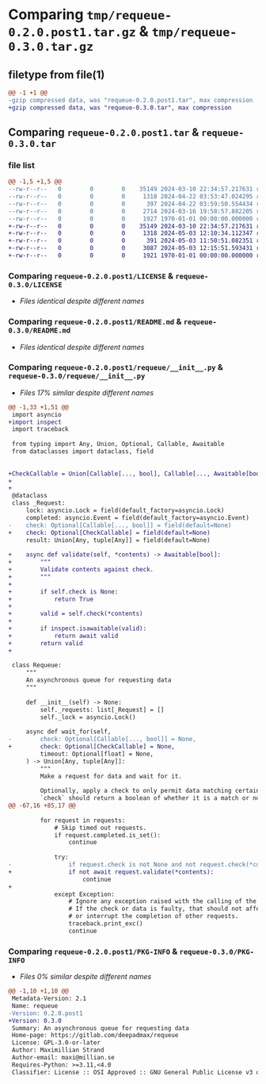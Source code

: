 # Comparing `tmp/requeue-0.2.0.post1.tar.gz` & `tmp/requeue-0.3.0.tar.gz`

## filetype from file(1)

```diff
@@ -1 +1 @@
-gzip compressed data, was "requeue-0.2.0.post1.tar", max compression
+gzip compressed data, was "requeue-0.3.0.tar", max compression
```

## Comparing `requeue-0.2.0.post1.tar` & `requeue-0.3.0.tar`

### file list

```diff
@@ -1,5 +1,5 @@
--rw-r--r--   0        0        0    35149 2024-03-10 22:34:57.217631 requeue-0.2.0.post1/LICENSE
--rw-r--r--   0        0        0     1318 2024-04-22 03:53:47.024295 requeue-0.2.0.post1/README.md
--rw-r--r--   0        0        0      397 2024-04-22 03:59:50.554434 requeue-0.2.0.post1/pyproject.toml
--rw-r--r--   0        0        0     2714 2024-03-16 19:58:57.882205 requeue-0.2.0.post1/requeue/__init__.py
--rw-r--r--   0        0        0     1927 1970-01-01 00:00:00.000000 requeue-0.2.0.post1/PKG-INFO
+-rw-r--r--   0        0        0    35149 2024-03-10 22:34:57.217631 requeue-0.3.0/LICENSE
+-rw-r--r--   0        0        0     1318 2024-05-03 12:10:34.112347 requeue-0.3.0/README.md
+-rw-r--r--   0        0        0      391 2024-05-03 11:50:51.082351 requeue-0.3.0/pyproject.toml
+-rw-r--r--   0        0        0     3087 2024-05-03 12:15:51.593431 requeue-0.3.0/requeue/__init__.py
+-rw-r--r--   0        0        0     1921 1970-01-01 00:00:00.000000 requeue-0.3.0/PKG-INFO
```

### Comparing `requeue-0.2.0.post1/LICENSE` & `requeue-0.3.0/LICENSE`

 * *Files identical despite different names*

### Comparing `requeue-0.2.0.post1/README.md` & `requeue-0.3.0/README.md`

 * *Files identical despite different names*

### Comparing `requeue-0.2.0.post1/requeue/__init__.py` & `requeue-0.3.0/requeue/__init__.py`

 * *Files 17% similar despite different names*

```diff
@@ -1,33 +1,51 @@
 import asyncio
+import inspect
 import traceback
 
 from typing import Any, Union, Optional, Callable, Awaitable
 from dataclasses import dataclass, field
 
 
+CheckCallable = Union[Callable[..., bool], Callable[..., Awaitable[bool]]]
+
+
 @dataclass
 class _Request:
     lock: asyncio.Lock = field(default_factory=asyncio.Lock)
     completed: asyncio.Event = field(default_factory=asyncio.Event)
-    check: Optional[Callable[..., bool]] = field(default=None)
+    check: Optional[CheckCallable] = field(default=None)
     result: Union[Any, tuple[Any]] = field(default=None)
 
+    async def validate(self, *contents) -> Awaitable[bool]:
+        """
+        Validate contents against check.
+        """
+
+        if self.check is None:
+            return True
+
+        valid = self.check(*contents)
+
+        if inspect.isawaitable(valid):
+            return await valid
+        return valid
+
 
 class Requeue:
     """
     An asynchronous queue for requesting data
     """
 
     def __init__(self) -> None:
         self._requests: list[_Request] = []
         self._lock = asyncio.Lock()
 
     async def wait_for(self,
-        check: Optional[Callable[..., bool]] = None,
+        check: Optional[CheckCallable] = None,
         timeout: Optional[float] = None,
     ) -> Union[Any, tuple[Any]]:
         """
         Make a request for data and wait for it.
         
         Optionally, apply a check to only permit data matching certain criteria.
         `check` should return a boolean of whether it is a match or not.
@@ -67,16 +85,17 @@
 
         for request in requests:
             # Skip timed out requests.
             if request.completed.is_set():
                 continue
 
             try:
-                if request.check is not None and not request.check(*contents):
+                if not await request.validate(*contents):
                     continue
+
             except Exception:
                 # Ignore any exception raised with the calling of the check.
                 # If the check or data is faulty, that should not affect
                 # or interrupt the completion of other requests.
                 traceback.print_exc()
                 continue
```

### Comparing `requeue-0.2.0.post1/PKG-INFO` & `requeue-0.3.0/PKG-INFO`

 * *Files 0% similar despite different names*

```diff
@@ -1,10 +1,10 @@
 Metadata-Version: 2.1
 Name: requeue
-Version: 0.2.0.post1
+Version: 0.3.0
 Summary: An asynchronous queue for requesting data
 Home-page: https://gitlab.com/deepadmax/requeue
 License: GPL-3.0-or-later
 Author: Maximillian Strand
 Author-email: maxi@millian.se
 Requires-Python: >=3.11,<4.0
 Classifier: License :: OSI Approved :: GNU General Public License v3 or later (GPLv3+)
```


